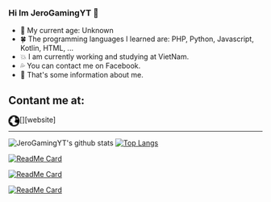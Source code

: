 ### Hi Im JeroGamingYT 👋
- 💠 My current age: Unknown
- 🍀 The programming languages I learned are: PHP, Python, Javascript, Kotlin, HTML, ...
- 💥 I am currently working and studying at VietNam.
- 💦 You can contact me on Facebook.
- 💬 That's some information about me.
## Contant me at:
[<img align="left" alt="lightnight.ml" width="22px" src="https://raw.githubusercontent.com/iconic/open-iconic/master/svg/globe.svg" />][website]

---
![JeroGamingYT's github stats](https://github-readme-stats.vercel.app/api?username=JeroGamingYT&show_icons=true&theme=radical)
[![Top Langs](https://github-readme-stats.vercel.app/api/top-langs/?username=JeroGamingYT&show_icons=true&hide_border=true&theme=great-gatsby&count_private=true)](https://github.com/JeroGamingYT)

[![ReadMe Card](https://github-readme-stats.vercel.app/api/pin/?username=JeroGamingYT&repo=HeoTechnology&show_owner=true&theme=great-gatsby)](https://github.com/JeroGamingYT/HeoTechnology)

[![ReadMe Card](https://github-readme-stats.vercel.app/api/pin/?username=JeroGamingYT&repo=Giftcode&show_owner=true&theme=great-gatsby)](https://github.com/JeroGamingYT/Giftcode)

[![ReadMe Card](https://github-readme-stats.vercel.app/api/pin/?username=JeroGamingYT&repo=MyItem&show_owner=true&theme=great-gatsby)](https://github.com/JeroGamingYT/MyItem)
<!--
**JeroGamingYT/JeroGamingYT** is a ✨ _special_ ✨ repository because its `README.md` (this file) appears on your GitHub profile.
